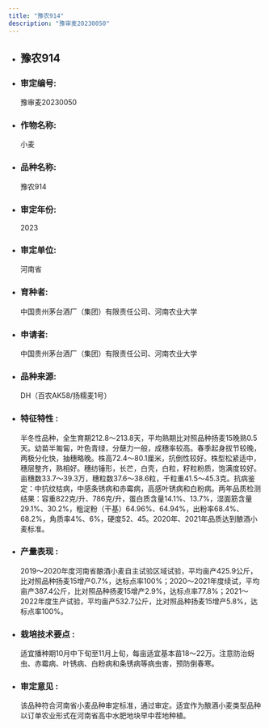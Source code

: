 ```yaml
---
title: "豫农914"
description: "豫审麦20230050"
---
```

* ## 豫农914
* ###  审定编号:  
   豫审麦20230050

*  ### 作物名称:  
   小麦

*   ###  品种名称: 
    豫农914

*   ### 审定年份: 
    2023

*   ### 审定单位:  
    河南省

*   ### 育种者:  
    中国贵州茅台酒厂（集团）有限责任公司、河南农业大学

*   ### 申请者:  
    中国贵州茅台酒厂（集团）有限责任公司、河南农业大学

*   ### 品种来源:  
    DH（百农AK58/扬糯麦1号）

*   ### 特征特性 : 
    半冬性品种，全生育期212.8～213.8天，平均熟期比对照品种扬麦15晚熟0.5天。幼苗半匍匐，叶色青绿，分蘖力一般，成穗率较高。春季起身拔节较晚，两极分化快，抽穗略晚。株高72.4～80.1厘米，抗倒性较好。株型松紧适中，穗层整齐，熟相好。穗纺锤形，长芒，白壳，白粒，籽粒粉质，饱满度较好。亩穗数33.7～39.3万，穗粒数37.6～38.6粒，千粒重41.5～45.3克。抗病鉴定：中抗纹枯病，中感条锈病和赤霉病，高感叶锈病和白粉病。两年品质检测结果：容重822克/升、786克/升，蛋白质含量14.1%、13.7%，湿面筋含量29.1%、30.2%，粗淀粉（干基）64.96%、64.94%，出粉率68.4%、68.2%，角质率4%、6%，硬度52、45。2020年、2021年品质达到酿酒小麦标准。

*   ### 产量表现 : 
    2019～2020年度河南省酿酒小麦自主试验区域试验，平均亩产425.9公斤，比对照品种扬麦15增产0.7%，达标点率100%；2020～2021年度续试，平均亩产387.4公斤，比对照品种扬麦15增产2.9%，达标点率77.8%；2021～2022年度生产试验，平均亩产532.7公斤，比对照品种扬麦15增产5.8%，达标点率100%。

*   ### 栽培技术要点 : 
    适宜播种期10月中下旬至11月上旬，每亩适宜基本苗18～22万。注意防治蚜虫、赤霉病、叶锈病、白粉病和条锈病等病虫害，预防倒春寒。

*   ### 审定意见 : 
    该品种符合河南省小麦品种审定标准，通过审定。适宜作为酿酒小麦类型品种以订单农业形式在河南省高中水肥地块早中茬地种植。
